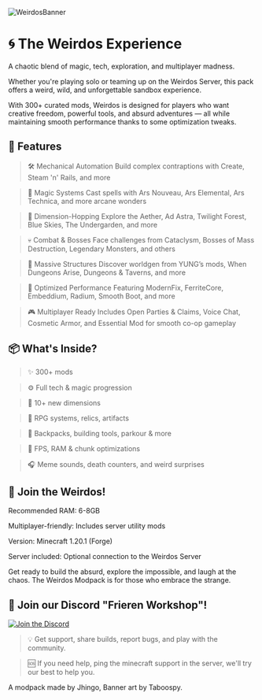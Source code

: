 ![WeirdosBanner](https://southcentralus1-mediap.svc.ms/transform/thumbnail?provider=spo&farmid=194587&inputFormat=jpg&cs=fFNQTw&docid=https%3A%2F%2Fmy.microsoftpersonalcontent.com%2F_api%2Fv2.0%2Fdrives%2Fb!jcOrUxCvg06TqNEdgvh-qP5z_sO44Z5LsSFn8hNI2k2Ht-tkd7PAQ4_lGG3fRcd9%2Fitems%2F0164LQBL2B6UYQW5RCVFE3CKPDOAWFDFH6%3Ftempauth%3Dv1e.eyJzaXRlaWQiOiI1M2FiYzM4ZC1hZjEwLTRlODMtOTNhOC1kMTFkODJmODdlYTgiLCJhdWQiOiIwMDAwMDAwMy0wMDAwLTBmZjEtY2UwMC0wMDAwMDAwMDAwMDAvbXkubWljcm9zb2Z0cGVyc29uYWxjb250ZW50LmNvbUA5MTg4MDQwZC02YzY3LTRjNWItYjExMi0zNmEzMDRiNjZkYWQiLCJleHAiOiIxNzUyODE4NDAwIn0.bljfkGFoiAAbydwwf-iaL3Cu604hS_2uULkRGuwLTDEjE4aZ8VewBJK5GswWuax43JvBkvG6HPiUJ7Junk7JTHPIlwgyoNZCXnHYTVwhxBXu0LiCRcRT_uEQyWCTxKyKb2qRhJzKnV1eXQFWCAfgMTjCw8YszGJcb9rxgbW8iDlMo8lFliUoaGvwbEsVjB5PJv3Vr5IMrBVAbghPFzHIYumi-cfck-ra8K1K_SEbeAHFWbU_wdwEQZ2Y1fM8uZZ1c9WZUwbCMrFqgOE11_PQdKF4h5YV_hzh9bxC7JWgcOtgFKmIxM7DnNcPnQoge6C1riWOLmdSajgBcV9YidUNFFvemPQhsB2hW3J1kDjxk5NlQVurLggydiBhItSVAu1klA_Y4mXO2fDdJLqyNJ626bcCsWqkw1tUJYJGRapXk-zx3xarKwhuM1zvj-86bO24ZOs7GAGlddfJv37o5t14Hrqat8H_rTmkzQIt3k1unYk.qS13Kat-EUzfYkzFA_AsjMYmnfTGxZoXgJNhR3Mcxig%26version%3DPublished&width=2006&height=1315&cb=63887967396)
# 🌀 The Weirdos Experience
A chaotic blend of magic, tech, exploration, and multiplayer madness.

Whether you're playing solo or teaming up on the Weirdos Server, this pack offers a weird, wild, and unforgettable sandbox experience.

With 300+ curated mods, Weirdos is designed for players who want creative freedom, powerful tools, and absurd adventures — all while maintaining smooth performance thanks to some optimization tweaks.

## 🔧 Features
> 🛠️ Mechanical Automation
Build complex contraptions with Create, Steam 'n' Rails, and more

> 🧙 Magic Systems
Cast spells with Ars Nouveau, Ars Elemental, Ars Technica, and more arcane wonders

> 🚀 Dimension-Hopping
Explore the Aether, Ad Astra, Twilight Forest, Blue Skies, The Undergarden, and more

> 💀 Combat & Bosses
Face challenges from Cataclysm, Bosses of Mass Destruction, Legendary Monsters, and others

> 🏰 Massive Structures
Discover worldgen from YUNG’s mods, When Dungeons Arise, Dungeons & Taverns, and more

> 🧠 Optimized Performance
Featuring ModernFix, FerriteCore, Embeddium, Radium, Smooth Boot, and more

> 🎮 Multiplayer Ready
Includes Open Parties & Claims, Voice Chat, Cosmetic Armor, and Essential Mod for smooth co-op gameplay

## 📦 What's Inside?
> ✨ 300+ mods

> ⚙️ Full tech & magic progression

> 🌌 10+ new dimensions

> 👾 RPG systems, relics, artifacts

> 🔨 Backpacks, building tools, parkour & more

> 🧹 FPS, RAM & chunk optimizations

> 🎧 Meme sounds, death counters, and weird surprises

## 🎉 Join the Weirdos!
Recommended RAM: 6-8GB

Multiplayer-friendly: Includes server utility mods

Version: Minecraft 1.20.1 (Forge)

Server included: Optional connection to the Weirdos Server

Get ready to build the absurd, explore the impossible, and laugh at the chaos.
The Weirdos Modpack is for those who embrace the strange.

## 💬 Join our Discord "Frieren Workshop"!
[![Join the Discord](https://media.discordapp.net/attachments/1245840433624649851/1392658629597073438/8a41e45e-aac9-44e5-8b69-55a81058ecbf_875x280.webp?ex=687055eb&is=686f046b&hm=3659d333abcf52fc096b65267bddf1da66e6ebf36b8839d684daed74012369ca&=&format=webp)](https://discord.gg/SWpR5gUr8d)
> 💡 Get support, share builds, report bugs, and play with the community.

> 🆘 If you need help, ping the minecraft support in the server, we'll try our best to help you.

A modpack made by Jhingo, Banner art by Taboospy.
